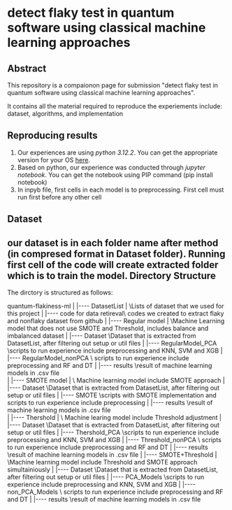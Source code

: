 # detect flaky test in quantum software using classical machine learning approaches

## Abstract 
 This repository is a compaionon page for submission "detect flaky test in quantum software using classical machine learning approaches".

It contains all the material required to reproduce the experiements include: dataset, algorithms, and implementation




## Reproducing results
1. Our experiences are using *python 3.12.2*. You can get the appropriate version for your OS [here](https://www.python.org/downloads/).
2. Based on python, our experience was conducted through *jupyter notebook*. You can get the notebook using PIP command (pip install notebook)
3. In inpyb file, first cells in each model is to preprocessing. First cell must run first before any other cell

## Dataset
our dataset is in each folder name after method (in compresed format in Dataset folder). Running first cell of the code will create extracted folder which is to train the model. 
Directory Structure
-----------------------
The dirctory is structured as follows:

quantum-flakiness-ml
    |
    |---- DatasetList       |    \Lists of dataset that we used for this project
    |                       |---- code for data retireval\ codes we created to extract flaky and nonflaky dataset from github
    |
    |---- Regular model     |    \Machine Learning model that does not use SMOTE and Threshold, includes balance and imbalanced dataset
    |                       |---- Dataset   \Dataset that is extracted from DatasetList, after filtering out setup or util files
    |                       |---- RegularModel_PCA   \scripts to run experience include preprocessing and KNN, SVM and XGB
    |                       |---- RegularModel_nonPCA   \ scripts to run experience include preprocessing and RF and DT
    |                       |---- results   \result of machine learning models in .csv file  
    |
    |---- SMOTE model       |    \ Machine learning model include SMOTE approach
    |                       |---- Dataset   \Dataset that is extracted from DatasetList, after filtering out setup or util files
    |                       |---- SMOTE    \scripts with SMOTE implementation and scripts to run experience include preprocessing
    |                       |---- results   \result of machine learning models in .csv file  
    |
    |---- Thershold         |    \ Machine learing model include Threshold adjustment
    |                       |---- Dataset   \Dataset that is extracted from DatasetList, after filtering out setup or util files
    |                       |---- Thershold_PCA  \scripts to run experience include preprocessing and KNN, SVM and XGB
    |                       |---- Threshold_nonPCA   \ scripts to run experience include preprocessing and RF and DT
    |                       |---- results   \result of machine learning models in .csv file 
    |
    |---- SMOTE+Threshold   |    \Machine learning model include Threshold and SMOTE approach simultainiously
    |                       |---- Dataset   \Dataset that is extracted from DatasetList, after filtering out setup or util files
    |                       |---- PCA_Models   \scripts to run experience include preprocessing and KNN, SVM and XGB
    |                       |---- non_PCA_Models    \ scripts to run experience include preprocessing and RF and DT
    |                       |---- results   \result of machine learning models in .csv file 